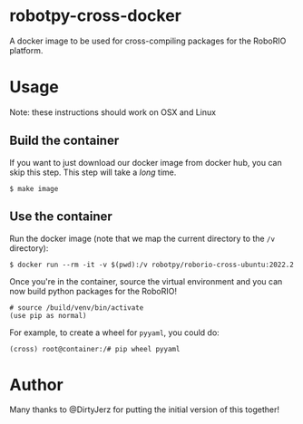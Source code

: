 robotpy-cross-docker
====================

A docker image to be used for cross-compiling packages for the RoboRIO
platform.

Usage
=====

Note: these instructions should work on OSX and Linux

Build the container
-------------------

If you want to just download our docker image from docker hub, you can skip
this step. This step will take a *long* time.

    $ make image

Use the container
-----------------

Run the docker image (note that we map the current directory to the `/v`
directory):

    $ docker run --rm -it -v $(pwd):/v robotpy/roborio-cross-ubuntu:2022.2

Once you're in the container, source the virtual environment and you can now
build python packages for the RoboRIO!

    # source /build/venv/bin/activate
    (use pip as normal)

For example, to create a wheel for `pyyaml`, you could do:

    (cross) root@container:/# pip wheel pyyaml
    
Author
======

Many thanks to @DirtyJerz for putting the initial version of this together!
